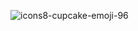 ![icons8-cupcake-emoji-96](https://user-images.githubusercontent.com/64266721/92309593-95d06800-efaf-11ea-8918-2627e50d2ad4.png)
